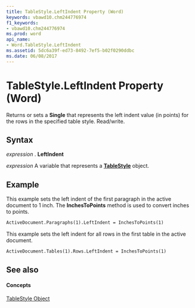 ```yaml
---
title: TableStyle.LeftIndent Property (Word)
keywords: vbawd10.chm244776974
f1_keywords:
- vbawd10.chm244776974
ms.prod: word
api_name:
- Word.TableStyle.LeftIndent
ms.assetid: 5dc6a39f-ed73-8492-7ef5-b02f0290ddbc
ms.date: 06/08/2017
---
```



# TableStyle.LeftIndent Property (Word)

Returns or sets a **Single** that represents the left indent value (in points) for the rows in the specified table style. Read/write.


## Syntax

 _expression_ . **LeftIndent**

 _expression_ A variable that represents a **[TableStyle](tablestyle-object-word.md)** object.


## Example

This example sets the left indent of the first paragraph in the active document to 1 inch. The **InchesToPoints** method is used to convert inches to points.


```vb
ActiveDocument.Paragraphs(1).LeftIndent = InchesToPoints(1)
```

This example sets the left indent for all rows in the first table in the active document.




```vb
ActiveDocument.Tables(1).Rows.LeftIndent = InchesToPoints(1)
```


## See also


#### Concepts


[TableStyle Object](tablestyle-object-word.md)

